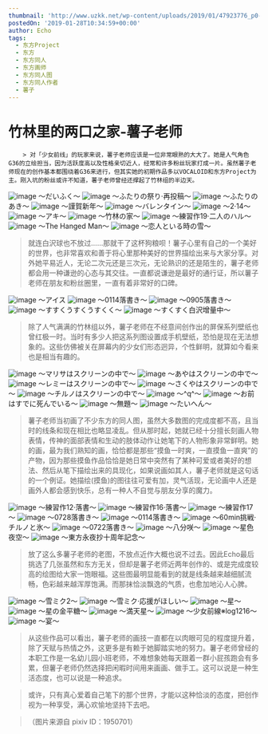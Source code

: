```yaml
---
thumbnail: 'http://www.uzkk.net/wp-content/uploads/2019/01/47923776_p0-553x510.png'
postedOn: '2019-01-28T10:34:59+00:00'
author: Echo
tags:
  - 东方Project
  - 东方
  - 东方同人
  - 东方画师
  - 东方同人图
  - 东方同人作者
  - 薯子
---
```


# 竹林里的两口之家-薯子老师

		> 对「少女前线」的玩家来说，薯子老师应该是一位非常眼熟的大大了。她是人气角色G36的立绘担当，因为活跃度高以及性格亲切近人，经常和许多粉丝玩家打成一片。虽然薯子老师现在的创作基本都围绕着G36来进行，但其实她的初期作品多以VOCALOID和东方Project为主。刚入坑的粉丝或许不知道，薯子老师曾经还撑起了竹林组的半边天。

![image](http://www.uzkk.net/wp-content/uploads/2019/01/52082211_p0-1024x712.jpg)
～だいふく～
![image](http://www.uzkk.net/wp-content/uploads/2019/01/44802742_p0-1024x789.png)
～ふたりの祭り·再投稿～
![image](http://www.uzkk.net/wp-content/uploads/2019/01/47193106_p0.png)
～ふたりのあき～
![image](http://www.uzkk.net/wp-content/uploads/2019/01/47923776_p0.png)
～謹賀新年～
![image](http://www.uzkk.net/wp-content/uploads/2019/01/48730967_p0-1024x719.png)
～バレンタイン～
![image](http://www.uzkk.net/wp-content/uploads/2019/01/41598152_p0-1024x848.png)
～2·14～
![image](http://www.uzkk.net/wp-content/uploads/2019/01/46731495_p0-718x1024.png)
～アキ～
![image](http://www.uzkk.net/wp-content/uploads/2019/01/45378529_p0-1024x726.png)
～竹林の家～
![image](http://www.uzkk.net/wp-content/uploads/2019/01/42401468_p0-1024x618.png)
～練習作19·二人のハル～
![image](http://www.uzkk.net/wp-content/uploads/2019/01/44747652_p0-671x1024.png)
～The Hanged Man～
![image](http://www.uzkk.net/wp-content/uploads/2019/01/41569885_p0.png)
～恋人といる時の雪～
> 就连白沢球也不放过……那就干了这杯狗粮呗！薯子心里有自己的一个美好的世界，也非常喜欢和善于将心里那种美好的世界描绘出来与大家分享。对外她平易近人，无论二次元还是三次元，无论熟识的还是陌生的，薯子老师都会用一种谦逊的心态与其交往。一直都说谦逊是最好的通行证，所以薯子老师在朋友和粉丝圈里，一直有着非常好的口碑。

![image](http://www.uzkk.net/wp-content/uploads/2019/01/37618867_p0.png)
～アイス
![image](http://www.uzkk.net/wp-content/uploads/2019/01/48172441_p6.png)
～0114落書き～
![image](http://www.uzkk.net/wp-content/uploads/2019/01/45796447_p0.png)
～0905落書き～
![image](http://www.uzkk.net/wp-content/uploads/2019/01/41644589_p0.png)
～すすくうすくうすくく～
![image](http://www.uzkk.net/wp-content/uploads/2019/01/37722401_p0.png)
～すくすく白沢增量中～
> 除了人气满满的竹林组以外，薯子老师在不经意间创作出的屏保系列壁纸也曾红极一时。当时有多少人把这系列图设置成手机壁纸，恐怕是现在无法想象的。这些仿佛被关在屏幕内的少女们形态迥异，个性鲜明，就算如今看来也是相当有趣的。

![image](http://www.uzkk.net/wp-content/uploads/2019/01/40977947_p0-576x1024.png)
～マリサはスクリーンの中で～
![image](http://www.uzkk.net/wp-content/uploads/2019/01/40982324_p0-576x1024.png)
～あやはスクリーンの中で～
![image](http://www.uzkk.net/wp-content/uploads/2019/01/41036559_p0-576x1024.png)
～レミーはスクリーンの中で～
![image](http://www.uzkk.net/wp-content/uploads/2019/01/41016133_p0-576x1024.png)
～さくやはスクリーンの中で～
![image](http://www.uzkk.net/wp-content/uploads/2019/01/40964976_p0-576x1024.png)
～チルノはスクリーンの中で～
![image](http://www.uzkk.net/wp-content/uploads/2019/01/40899159_p0-576x1024.png)
～^q^～
![image](http://www.uzkk.net/wp-content/uploads/2019/01/40902493_p0-576x1024.png)
～お前はすでに死んでいる～
![image](http://www.uzkk.net/wp-content/uploads/2019/01/40883457_p0-576x1024.png)
～無題～
![image](http://www.uzkk.net/wp-content/uploads/2019/01/40908020_p0-576x1024.png)
～たいへん～
> 薯子老师当初画了不少东方的同人图，虽然大多数图的完成度都不高，且当时的线条和现在相比也略显凌乱。但从那时起，她就已经十分擅长刻画人物表情，传神的面部表情和生动的肢体动作让她笔下的人物形象非常鲜明。她的画，最为我们熟知的画，恰恰都是那些“摸鱼一时爽，一直摸鱼一直爽”的产物，因为那些摸鱼作品恰恰是她日常中突然有了某种可爱或者美好的想法、然后从笔下描绘出来的具现化，如果说画如其人，薯子老师就是这句话的一个例证。她描绘(摸鱼)的图往往可爱有加，灵气活现，无论画中人还是画外人都会感到快乐，总有一种人不自觉与朋友分享的魔力。

![image](http://www.uzkk.net/wp-content/uploads/2019/01/40755229_p0.png)
～練習作12·落書～
![image](http://www.uzkk.net/wp-content/uploads/2019/01/41215296_p0-547x1024.png)
～練習作16·落書～
![image](http://www.uzkk.net/wp-content/uploads/2019/01/41283219_p0-693x1024.png)
～練習作17～
![image](http://www.uzkk.net/wp-content/uploads/2019/01/44978429_p0.png)
～0728落書き～
![image](http://www.uzkk.net/wp-content/uploads/2019/01/48172441_p5-661x1024.png)
～0114落書き～
![image](http://www.uzkk.net/wp-content/uploads/2019/01/55020318_p0-574x1024.jpg)
～60min挑戦·チルノと氷～
![image](http://www.uzkk.net/wp-content/uploads/2019/01/44869251_p0-1016x1024.png)
～0722落書き～
![image](http://www.uzkk.net/wp-content/uploads/2019/01/41374820_p0-1024x1024.png)
～八分咲～
![image](http://www.uzkk.net/wp-content/uploads/2019/01/45080923_p0-582x1024.png)
～星色夜空～
![image](http://www.uzkk.net/wp-content/uploads/2019/01/45434199_p0-530x1024.png)
～東方永夜抄十周年記念～
> 放了这么多薯子老师的老图，不放点近作大概也说不过去。因此Echo最后挑选了几张虽然和东方无关，但却是薯子老师近两年创作的、或是完成度较高的绘图给大家一饱眼福。这些图最明显能看到的就是线条越来越细腻流畅，色彩越来越浑厚饱满。而那抹恰淡飘逸的气质，也愈加地沁人心脾。

![image](http://www.uzkk.net/wp-content/uploads/2019/01/43264739_p0-682x1024.png)
～雪ミク2～
![image](http://www.uzkk.net/wp-content/uploads/2019/01/43133479_p0.png)
～雪ミク·応援がほしい～
![image](http://www.uzkk.net/wp-content/uploads/2019/01/60466931_p0-1024x575.jpg)
～星～
![image](http://www.uzkk.net/wp-content/uploads/2019/01/58442558_p0-1024x724.jpg)
～星の金平糖～
![image](http://www.uzkk.net/wp-content/uploads/2019/01/64380004_p0-1024x724.png)
～満天星～
![image](http://www.uzkk.net/wp-content/uploads/2019/01/66314923_p0-684x1024.png)
～少女前線※log1216～
![image](http://www.uzkk.net/wp-content/uploads/2019/01/67092689_p0.png)
～宴～
> 从这些作品可以看出，薯子老师的画技一直都在以肉眼可见的程度提升着，除了天赋与热情之外，这更多是有赖于她脚踏实地的努力。薯子老师曾经的本职工作是一名幼儿园小班老师，不难想象她每天跟着一群小屁孩跑会有多累，但薯子老师仍然选择把闲暇时间用来画画、做手工。这可以说是一种生活态度，也可以说是一种追求。

> 或许，只有真心爱着自己笔下的那个世界，才能以这种恰淡的态度，把创作视为一种享受，满心欢愉地坚持下去吧。

> （图片来源自 pixiv ID：1950701）

	